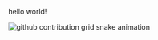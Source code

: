 hello world!

<picture>
  <source media="(prefers-color-scheme: dark)" srcset="https://raw.githubusercontent.com/phanthaiduong22/snk/output/github-contribution-grid-snake-dark.svg">
  <source media="(prefers-color-scheme: light)" srcset="https://raw.githubusercontent.com/phanthaiduong22/snk/output/github-contribution-grid-snake-dark.svg">
  <img alt="github contribution grid snake animation" src="https://raw.githubusercontent.com/phanthaiduong22/snk/output/github-contribution-grid-snake-dark.svg">
</picture>
